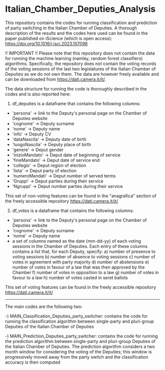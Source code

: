 # Italian_Chamber_Deputies_Analysis

This repository contains the codes for running classification and prediction of party switching in the Italian Chamber of Deputies. 
A thorough description of the results and the codes here used can be found in the paper published on iScience (which is open access): https://doi.org/10.1016/j.isci.2023.107098

!! IMPORTANT !!
Please note that this repository does not contain the data for running the machine learning (namley, random forest classifiers) algorithms. Specifically, the repository does not contain the voting records of the voting sessions of the last two legislatures of the Italian Chamber of Deputies as we do not own them. The data are however freely available and can be downloaded from https://dati.camera.it/it/. 



The data structure for running the code is thoroughly described in the codes and is also reported here: 

1) df_deputies is a dataframe that contains the following columns: 
- 'persona' -> link to the Deputy's personal page on the Chamber of Deputies website
- 'cognome' -> Deputy surname
- 'nome' -> Deputy name
- 'info' -> Deputy CV
- 'dataNascita' -> Deputy date of birth
- 'luogoNascita' -> Deputy place of birth
- 'genere' -> Deput gender
- 'inizioMandato' -> Deput date of beginning of service
- 'fineMandato' -> Deput date of service end
- 'collegio' -> Deput region of election
- 'lista' -> Deput party of election
- 'numeroMandati' -> Deput number of served terms
- 'Gruppi' -> Deput parties during their service
- 'Ngruppi' -> Deput number parties during their service

This set of non-voting features can be found in the "anagrafica" section of the freely accessible repository https://dati.camera.it/it/

2) df_votes is a dataframe that contains the following columns: 
- 'persona' -> link to the Deputy's personal page on the Chamber of Deputies website
- 'cognome' -> Deputy surname
- 'nome' -> Deputy name
- a set of columns named as the date (mm-dd-yy) of each voting sessions in the Chamber of  Deputies. Each entry of these columns contains a list that, for each Deputy, specify: 
    a) number of presence to voting sessions
    b) number of absence to voting sessions
    c) number of votes in agreement with party majority
    d) number of abstensions
    e) number of votes in favour of a law that was then approved by the Chamber 
    f) number of votes in opposition to a law
    g) number of votes in favour to a law
    h) number of votes casted in seret ballots

This set of voting features can be found in the freely accessible repository https://dati.camera.it/it/


_______________________________________________________________________________________________


The main codes are the following two: 

-) MAIN_Classification_Deputies_party_switcher: contains the code for running the classification algorithm between single-party and pluri-group Deputies of the Italian Chamber of Deputies


-) MAIN_Prediction_Deputies_party_switcher: contains the code for running the prediction algorithm between single-party and pluri-group Deputies of the Italian Chamber of Deputies. The prediction algorithm considers a two month window for considering the voting of the Deputies; this window is progressively moved away from the party switch and the classification accuracy is then computed
